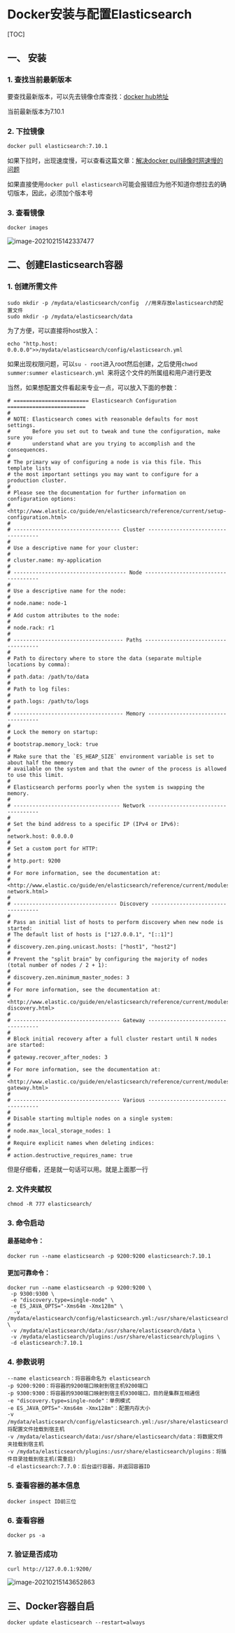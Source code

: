 # Docker安装与配置Elasticsearch

[TOC]

## 一、 安装

### 1. 查找当前最新版本

要查找最新版本，可以先去镜像仓库查找：[docker hub地址](https://hub.docker.com/)

当前最新版本为7.10.1

### 2. 下拉镜像

```dockerfile
docker pull elasticsearch:7.10.1
```

如果下拉时，出现速度慢，可以查看这篇文章：[解决docker pull镜像时网速慢的问题](https://blog.csdn.net/jiangSummer/article/details/113815717)

如果直接使用`docker pull elasticsearch`可能会报错应为他不知道你想拉去的确切版本，因此，必须加个版本号

### 3. 查看镜像

```dockerfile
docker images
```

![image-20210215142337477](imgs/image-20210215142337477.png)

## 二、创建Elasticsearch容器

### 1. 创建所需文件

```
sudo mkdir -p /mydata/elasticsearch/config  //用来存放elasticsearch的配置文件
sudo mkdir -p /mydata/elasticsearch/data
```

为了方便，可以直接将host放入：

```
echo "http.host: 0.0.0.0">>/mydata/elasticsearch/config/elasticsearch.yml
```

如果出现权限问题，可以`su - root`进入root然后创建，之后使用`chwod summer:summer elasticsearch.yml `来将这个文件的所属组和用户进行更改

当然，如果想配置文件看起来专业一点，可以放入下面的参数：

```
# ======================== Elasticsearch Configuration =========================
#
# NOTE: Elasticsearch comes with reasonable defaults for most settings.
#       Before you set out to tweak and tune the configuration, make sure you
#       understand what are you trying to accomplish and the consequences.
#
# The primary way of configuring a node is via this file. This template lists
# the most important settings you may want to configure for a production cluster.
#
# Please see the documentation for further information on configuration options:
# <http://www.elastic.co/guide/en/elasticsearch/reference/current/setup-configuration.html>
#
# ---------------------------------- Cluster -----------------------------------
#
# Use a descriptive name for your cluster:
#
# cluster.name: my-application
#
# ------------------------------------ Node ------------------------------------
#
# Use a descriptive name for the node:
#
# node.name: node-1
#
# Add custom attributes to the node:
#
# node.rack: r1
#
# ----------------------------------- Paths ------------------------------------
#
# Path to directory where to store the data (separate multiple locations by comma):
#
# path.data: /path/to/data
#
# Path to log files:
#
# path.logs: /path/to/logs
#
# ----------------------------------- Memory -----------------------------------
#
# Lock the memory on startup:
#
# bootstrap.memory_lock: true
#
# Make sure that the `ES_HEAP_SIZE` environment variable is set to about half the memory
# available on the system and that the owner of the process is allowed to use this limit.
#
# Elasticsearch performs poorly when the system is swapping the memory.
#
# ---------------------------------- Network -----------------------------------
#
# Set the bind address to a specific IP (IPv4 or IPv6):
#
network.host: 0.0.0.0
#
# Set a custom port for HTTP:
#
# http.port: 9200
#
# For more information, see the documentation at:
# <http://www.elastic.co/guide/en/elasticsearch/reference/current/modules-network.html>
#
# --------------------------------- Discovery ----------------------------------
#
# Pass an initial list of hosts to perform discovery when new node is started:
# The default list of hosts is ["127.0.0.1", "[::1]"]
#
# discovery.zen.ping.unicast.hosts: ["host1", "host2"]
#
# Prevent the "split brain" by configuring the majority of nodes (total number of nodes / 2 + 1):
#
# discovery.zen.minimum_master_nodes: 3
#
# For more information, see the documentation at:
# <http://www.elastic.co/guide/en/elasticsearch/reference/current/modules-discovery.html>
#
# ---------------------------------- Gateway -----------------------------------
#
# Block initial recovery after a full cluster restart until N nodes are started:
#
# gateway.recover_after_nodes: 3
#
# For more information, see the documentation at:
# <http://www.elastic.co/guide/en/elasticsearch/reference/current/modules-gateway.html>
#
# ---------------------------------- Various -----------------------------------
#
# Disable starting multiple nodes on a single system:
#
# node.max_local_storage_nodes: 1
#
# Require explicit names when deleting indices:
#
# action.destructive_requires_name: true
```

但是仔细看，还是就一句话可以用。就是上面那一行

### 2. 文件夹赋权

```
chmod -R 777 elasticsearch/
```

### 3. 命令启动

#### 最基础命令：

```
docker run --name elasticsearch -p 9200:9200 elasticsearch:7.10.1
```

#### 更加可靠命令：

```
docker run --name elasticsearch -p 9200:9200 \
 -p 9300:9300 \
 -e "discovery.type=single-node" \
 -e ES_JAVA_OPTS="-Xms64m -Xmx128m" \
  -v /mydata/elasticsearch/config/elasticsearch.yml:/usr/share/elasticsearch/config/elasticsearch.yml \
 -v /mydata/elasticsearch/data:/usr/share/elasticsearch/data \
 -v /mydata/elasticsearch/plugins:/usr/share/elasticsearch/plugins \
 -d elasticsearch:7.10.1
```

### 4. 参数说明

```
--name elasticsearch：将容器命名为 elasticsearch
-p 9200:9200：将容器的9200端口映射到宿主机9200端口
-p 9300:9300：将容器的9300端口映射到宿主机9300端口，目的是集群互相通信
-e "discovery.type=single-node"：单例模式
-e ES_JAVA_OPTS="-Xms64m -Xmx128m"：配置内存大小
-v /mydata/elasticsearch/config/elasticsearch.yml:/usr/share/elasticsearch/config/elasticsearch.yml：将配置文件挂载到宿主机
-v /mydata/elasticsearch/data:/usr/share/elasticsearch/data：将数据文件夹挂载到宿主机
-v /mydata/elasticsearch/plugins:/usr/share/elasticsearch/plugins：将插件目录挂载到宿主机(需重启)
-d elasticsearch:7.7.0：后台运行容器，并返回容器ID
```

### 5. 查看容器的基本信息

```
docker inspect ID前三位
```

### 6. 查看容器

```
docker ps -a
```

### 7. 验证是否成功

```
curl http://127.0.0.1:9200/
```

![image-20210215143652863](imgs/image-20210215143652863.png)

## 三、Docker容器自启

```
docker update elasticsearch --restart=always
```

